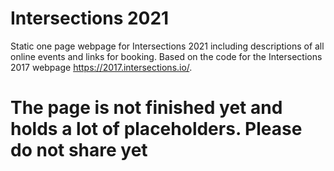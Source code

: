# Intersections 2021
Static one page webpage for Intersections 2021 including descriptions of all online events and links for booking. Based on the code for the Intersections 2017 webpage https://2017.intersections.io/.

# The page is not finished yet and holds a lot of placeholders. Please do not share yet 
